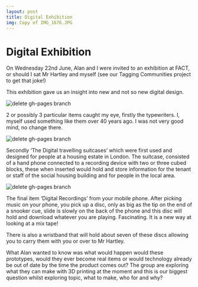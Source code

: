 ```yaml
---
layout: post
title: Digital Exhibition
img: Copy of IMG_1676.JPG
---
```


# Digital Exhibition

On Wednesday 22nd June, Alan and I were invited to an exhibition at FACT, or should I sat Mr Hartley and myself (see our Tagging Communities project to get that joke!) 

This exhibition gave us an insight into new and not so new digital design.

![delete gh-pages branch](/images/posts/featured/hughalan2.JPG)

2 or possibly 3 particular items caught my eye, firstly the typewriters. I, myself used something like them over 40 years ago. I was not very good mind, no change there.

![delete gh-pages branch](/images/posts/featured/typewriter.JPG)

Secondly ‘The Digital travelling suitcases’ which were first used and designed for people at a housing estate in London. The suitcase, consisted of a hand phone connected to a recording device with two or three cubed blocks, these when inserted would hold and store information for the tenant or staff of the social housing building and for people in the local area. 

![delete gh-pages branch](/images/posts/featured/hughalan.JPG)

The final item ‘Digital Recordings’ from your mobile phone. After picking music on your phone, you pick up a disc, only as big as the tip on the end of a snooker cue, slide is slowly on the back of the phone and this disc will hold and download whatever you are playing. Fascinating. It is a new way at looking at a mix tape! 

There is also a wristband that will hold about seven of these discs allowing you to carry them with you or over to Mr Hartley. 

What Alan wanted to know was what would happen would these prototypes, would they ever become real items or would technology already be out of date by the time the product comes out? The group are exploring what they can make with 3D printing at the moment and this is our biggest question whilst exploring topic, what to make, who for and why? 
